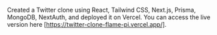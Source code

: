 Created a Twitter clone using React, Tailwind CSS, Next.js, Prisma, MongoDB, NextAuth, and deployed it on Vercel. You can access the live version here [https://twitter-clone-flame-pi.vercel.app/].
